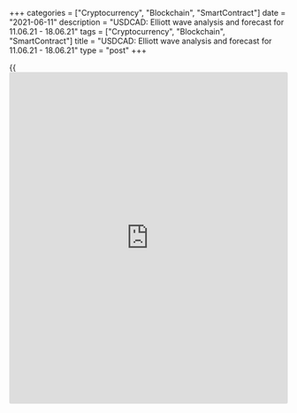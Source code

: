+++
categories = ["Cryptocurrency", "Blockchain", "SmartContract"]
date = "2021-06-11"
description = "USDCAD: Elliott wave analysis and forecast for 11.06.21 - 18.06.21"
tags = ["Cryptocurrency", "Blockchain", "SmartContract"]
title = "USDCAD: Elliott wave analysis and forecast for 11.06.21 - 18.06.21"
type = "post"
+++

{{<iframe id="large-banner" src="https://www.bounty.group/#slide=10.0" width="100%" height="600" scrolling="no" style="border: 0px solid rgb(216, 221, 230); border-radius: 3px;">}}

2021-06-11

2021-06-11

USDCAD: Elliott wave analysis and forecast for 11.06.21 – 18.06.21Alex
Geuta

 **Main scenario:** consider short positions below the level of 1.2540
with a target of 1.1850 – 1.1700 once correction is completed.

 **Alternative scenario:** breakout and consolidation above the level of
1.2540 will allow the pair to continue rising to the levels of 1.2708 –
1.2873.

 **Analysis:** wave (С) of 4 of larger degree continues developing on
the [daily](https://www.fintecher.org/2020/03/03/forex-trading-daily-strategy/) time frame, with the third wave 3 of (C) formed inside. The
fifth wave v of 3 finished forming on the H4 time frame, with wave (v)
of v completed inside. On the H1 time frame, apparently, a local
correction has started developing in the form of the fourth wave 4 of
(C). If the presumption is correct, the pair will continue to fall to
the levels of 1.1850 – 1.1700 after correction. The level of 1.2540 is
critical in this scenario as a breakout will enable the pair to continue
rising to the levels of 1.2708 – 1.2873.

* * *

* * *

## Price chart of USDCAD in real time mode

The content of this article reflects the author’s opinion and does not
necessarily reflect the official position of LiteForex. The material
published on this page is provided for informational purposes only and
should not be considered as the provision of investment advice for the
purposes of Directive 2004/39/EC.

Rate this article:

{{value}}

( {{count}} {{title}} )
